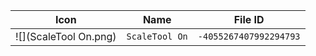 | Icon | Name | File ID |
| ---  | ---  | ---     |
| ![](ScaleTool On.png) | `ScaleTool On` | `-4055267407992294793` |
